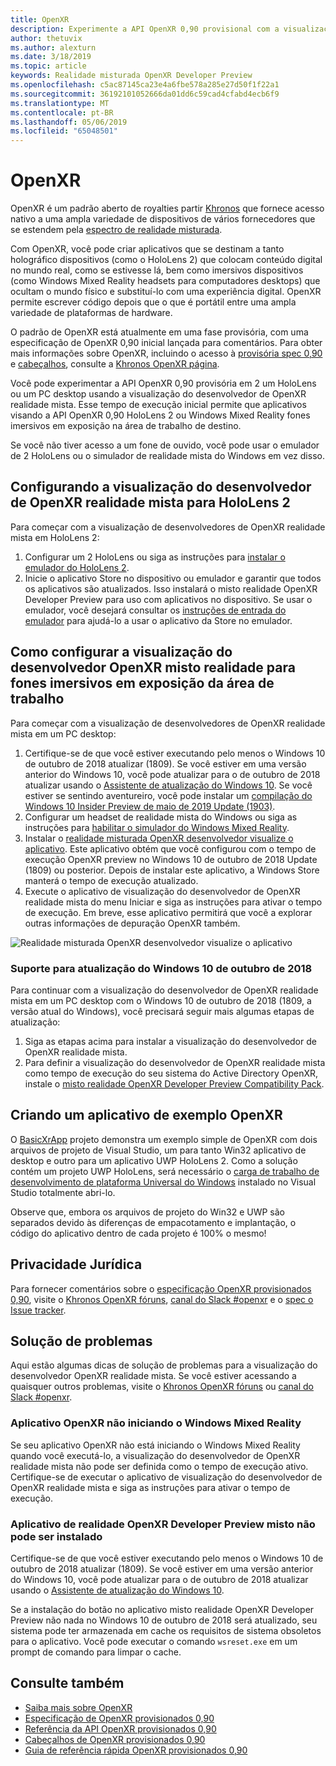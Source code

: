 ```yaml
---
title: OpenXR
description: Experimente a API OpenXR 0,90 provisional com a visualização do desenvolvedor de OpenXR realidade mista.
author: thetuvix
ms.author: alexturn
ms.date: 3/18/2019
ms.topic: article
keywords: Realidade misturada OpenXR Developer Preview
ms.openlocfilehash: c5ac87145ca23e4a6fbe578a285e27d50f1f22a1
ms.sourcegitcommit: 36192101052666da01dd6c59cad4cfabd4ecb6f9
ms.translationtype: MT
ms.contentlocale: pt-BR
ms.lasthandoff: 05/06/2019
ms.locfileid: "65048501"
---
```

# <a name="openxr"></a>OpenXR

OpenXR é um padrão aberto de royalties partir [Khronos](https://www.khronos.org/) que fornece acesso nativo a uma ampla variedade de dispositivos de vários fornecedores que se estendem pela [espectro de realidade misturada](mixed-reality.md).

Com OpenXR, você pode criar aplicativos que se destinam a tanto holográfico dispositivos (como o HoloLens 2) que colocam conteúdo digital no mundo real, como se estivesse lá, bem como imersivos dispositivos (como Windows Mixed Reality headsets para computadores desktops) que ocultam o mundo físico e substituí-lo com uma experiência digital.  OpenXR permite escrever código depois que o que é portátil entre uma ampla variedade de plataformas de hardware.

O padrão de OpenXR está atualmente em uma fase provisória, com uma especificação de OpenXR 0,90 inicial lançada para comentários.  Para obter mais informações sobre OpenXR, incluindo o acesso à [provisória spec 0,90](https://www.khronos.org/registry/OpenXR/specs/0.90/html/xrspec.html) e [cabeçalhos](https://github.com/KhronosGroup/OpenXR-Docs/tree/master/include/openxr), consulte a [Khronos OpenXR página](https://www.khronos.org/openxr/). 

Você pode experimentar a API OpenXR 0,90 provisória em 2 um HoloLens ou um PC desktop usando a visualização do desenvolvedor de OpenXR realidade mista.  Esse tempo de execução inicial permite que aplicativos visando a API OpenXR 0,90 HoloLens 2 ou Windows Mixed Reality fones imersivos em exposição na área de trabalho de destino.

Se você não tiver acesso a um fone de ouvido, você pode usar o emulador de 2 HoloLens ou o simulador de realidade mista do Windows em vez disso.

## <a name="setting-up-the-mixed-reality-openxr-developer-preview-for-hololens-2"></a>Configurando a visualização do desenvolvedor de OpenXR realidade mista para HoloLens 2

Para começar com a visualização de desenvolvedores de OpenXR realidade mista em HoloLens 2:

1. Configurar um 2 HoloLens ou siga as instruções para [instalar o emulador do HoloLens 2](using-the-hololens-emulator.md).
1. Inicie o aplicativo Store no dispositivo ou emulador e garantir que todos os aplicativos são atualizados.  Isso instalará o misto realidade OpenXR Developer Preview para uso com aplicativos no dispositivo.  Se usar o emulador, você desejará consultar os [instruções de entrada do emulador](using-the-hololens-emulator.md#basic-emulator-input) para ajudá-lo a usar o aplicativo da Store no emulador.

## <a name="setting-up-the-mixed-reality-openxr-developer-preview-for-immersive-desktop-headsets"></a>Como configurar a visualização do desenvolvedor OpenXR misto realidade para fones imersivos em exposição da área de trabalho

Para começar com a visualização de desenvolvedores de OpenXR realidade mista em um PC desktop:

1. Certifique-se de que você estiver executando pelo menos o Windows 10 de outubro de 2018 atualizar (1809).  Se você estiver em uma versão anterior do Windows 10, você pode atualizar para o de outubro de 2018 atualizar usando o [Assistente de atualização do Windows 10](https://www.microsoft.com/en-us/software-download/windows10).  Se você estiver se sentindo aventureiro, você pode instalar um [compilação do Windows 10 Insider Preview de maio de 2019 Update (1903)](https://insider.windows.com).
1. Configurar um headset de realidade mista do Windows ou siga as instruções para [habilitar o simulador do Windows Mixed Reality](using-the-windows-mixed-reality-simulator.md).
1. Instalar o [realidade misturada OpenXR desenvolvedor visualize o aplicativo](https://www.microsoft.com/store/productId/9n5cvvl23qbt).  Este aplicativo obtém que você configurou com o tempo de execução OpenXR preview no Windows 10 de outubro de 2018 Update (1809) ou posterior.  Depois de instalar este aplicativo, a Windows Store manterá o tempo de execução atualizado.
1. Execute o aplicativo de visualização do desenvolvedor de OpenXR realidade mista do menu Iniciar e siga as instruções para ativar o tempo de execução.  Em breve, esse aplicativo permitirá que você a explorar outras informações de depuração OpenXR também.

![Realidade misturada OpenXR desenvolvedor visualize o aplicativo](images/mixed-reality-openxr-developer-preview.png)

### <a name="support-for-windows-10-october-2018-update"></a>Suporte para atualização do Windows 10 de outubro de 2018

Para continuar com a visualização do desenvolvedor de OpenXR realidade mista em um PC desktop com o Windows 10 de outubro de 2018 (1809, a versão atual do Windows), você precisará seguir mais algumas etapas de atualização:

1. Siga as etapas acima para instalar a visualização do desenvolvedor de OpenXR realidade mista.
1. Para definir a visualização do desenvolvedor de OpenXR realidade mista como tempo de execução do seu sistema do Active Directory OpenXR, instale o [misto realidade OpenXR Developer Preview Compatibility Pack](https://aka.ms/openxr-compat).

## <a name="building-a-sample-openxr-app"></a>Criando um aplicativo de exemplo OpenXR

O [BasicXrApp](https://github.com/Microsoft/OpenXR-SDK-VisualStudio/tree/master/samples/BasicXrApp) projeto demonstra um exemplo simple de OpenXR com dois arquivos de projeto de Visual Studio, um para tanto Win32 aplicativo de desktop e outro para um aplicativo UWP HoloLens 2.  Como a solução contém um projeto UWP HoloLens, será necessário o [carga de trabalho de desenvolvimento de plataforma Universal do Windows](install-the-tools.md#installation-checklist) instalado no Visual Studio totalmente abri-lo.

Observe que, embora os arquivos de projeto do Win32 e UWP são separados devido às diferenças de empacotamento e implantação, o código do aplicativo dentro de cada projeto é 100% o mesmo!

## <a name="feedback"></a>Privacidade Jurídica

Para fornecer comentários sobre o [especificação OpenXR provisionados 0,90](https://www.khronos.org/registry/OpenXR/specs/0.90/html/xrspec.html), visite o [Khronos OpenXR fóruns](https://community.khronos.org/c/openxr), [canal do Slack #openxr](https://khr.io/slack) e o [spec o Issue tracker](https://github.com/KhronosGroup/OpenXR-Docs/issues).

## <a name="troubleshooting"></a>Solução de problemas

Aqui estão algumas dicas de solução de problemas para a visualização do desenvolvedor OpenXR realidade mista.  Se você estiver acessando a quaisquer outros problemas, visite o [Khronos OpenXR fóruns](https://community.khronos.org/c/openxr) ou [canal do Slack #openxr](https://khr.io/slack).

### <a name="openxr-app-not-starting-windows-mixed-reality"></a>Aplicativo OpenXR não iniciando o Windows Mixed Reality

Se seu aplicativo OpenXR não está iniciando o Windows Mixed Reality quando você executá-lo, a visualização do desenvolvedor de OpenXR realidade mista não pode ser definida como o tempo de execução ativo.  Certifique-se de executar o aplicativo de visualização do desenvolvedor de OpenXR realidade mista e siga as instruções para ativar o tempo de execução.

### <a name="mixed-reality-openxr-developer-preview-app-cannot-be-installed"></a>Aplicativo de realidade OpenXR Developer Preview misto não pode ser instalado 

Certifique-se de que você estiver executando pelo menos o Windows 10 de outubro de 2018 atualizar (1809).  Se você estiver em uma versão anterior do Windows 10, você pode atualizar para o de outubro de 2018 atualizar usando o [Assistente de atualização do Windows 10](https://www.microsoft.com/en-us/software-download/windows10).

Se a instalação do botão no aplicativo misto realidade OpenXR Developer Preview não nada no Windows 10 de outubro de 2018 será atualizado, seu sistema pode ter armazenada em cache os requisitos de sistema obsoletos para o aplicativo.  Você pode executar o comando `wsreset.exe` em um prompt de comando para limpar o cache.

## <a name="see-also"></a>Consulte também

* [Saiba mais sobre OpenXR](https://www.khronos.org/openxr/)
* [Especificação de OpenXR provisionados 0,90](https://www.khronos.org/registry/OpenXR/specs/0.90/html/xrspec.html)
* [Referência da API OpenXR provisionados 0,90](https://www.khronos.org/registry/OpenXR/specs/0.90/man/html/)
* [Cabeçalhos de OpenXR provisionados 0,90](https://github.com/KhronosGroup/OpenXR-Docs/tree/master/include/openxr)
* [Guia de referência rápida OpenXR provisionados 0,90](https://www.khronos.org/registry/OpenXR/specs/0.90/refguide/OpenXR-0.90-web.pdf)
